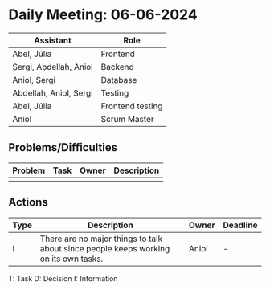 # Daily Meeting: 06-06-2024

| **Assistant**          | **Role**         |
|------------------------|------------------|
| Abel, Júlia            | Frontend         |
| Sergi, Abdellah, Aniol | Backend          |
| Aniol, Sergi           | Database         |
| Abdellah, Aniol, Sergi | Testing          |
| Abel, Júlia            | Frontend testing |
| Aniol                  | Scrum Master     |

## Problems/Difficulties

| Problem | Task | Owner | Description |
|---------|------|-------|-------------|
|         |      |       |             |

## Actions

| Type | Description                                                                          | Owner | Deadline |
|------|--------------------------------------------------------------------------------------|-------|----------|
| I    | There are no major things to talk about since people keeps working on its own tasks. | Aniol | -        |

T: Task
D: Decision
I: Information
